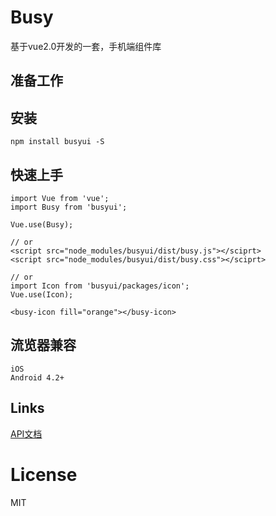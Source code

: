 # Busy
基于vue2.0开发的一套，手机端组件库

## 准备工作
    

## 安装
    npm install busyui -S

## 快速上手
    import Vue from 'vue';
    import Busy from 'busyui';

    Vue.use(Busy);

    // or
    <script src="node_modules/busyui/dist/busy.js"></sciprt>
    <script src="node_modules/busyui/dist/busy.css"></sciprt>

    // or
    import Icon from 'busyui/packages/icon';
    Vue.use(Icon);

    <busy-icon fill="orange"></busy-icon>

## 流览器兼容

    iOS
    Android 4.2+

## Links

[API文档](./docs/api.md)    

# License
MIT

